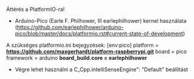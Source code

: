 


Áttérés a PlatformIO-ra!

- Arduino-Pico (Earle F. Philhower, III earlephilhower) kernel használata
  (https://github.com/earlephilhower/arduino-pico/blob/master/docs/platformio.rst#current-state-of-development)

A szükséges platformio.ini bejegyzések:
[env:pico]
    platform = __https://github.com/maxgerhardt/platform-raspberrypi.git__
    board = pico
    framework = arduino
    __board_build.core = earlephilhower__


 - Végre lehet használni a  C_Cpp.intelliSenseEngine": "Default"  beállítást
